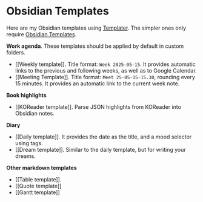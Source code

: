 # Obsidian Templates

Here are my Obsidian templates using [Templater](https://silentvoid13.github.io/Templater/).
The simpler ones only require [Obsidian Templates](https://help.obsidian.md/Plugins/Templates).  

**Work agenda**. These templates should be applied by default in custom folders.  
- [[Weekly template]]. Title format: `Week 2025-05-15`. It provides automatic links to the previous and following weeks, as well as to Google Calendar.  
- [[Meeting Template]]. Title format: `Meet 25-05-15-15.30`, rounding every 15 minutes. It provides an automatic link to the current week note.  

**Book highlights**  
- [[KOReader template]]. Parse JSON highlights from KOReader into Obsidian notes.

**Diary**  
- [[Daily template]]. It provides the date as the title, and a mood selector using tags.  
- [[Dream template]]. Similar to the daily template, but for writing your dreams.

**Other markdown templates**  
- [[Table template]]. 
- [[Quote template]]
- [[Gantt template]]

